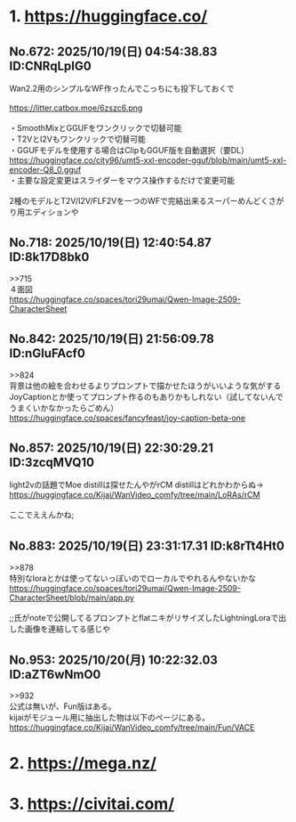 # 1. https://huggingface.co/
## No.672:	2025/10/19(日) 04:54:38.83 ID:CNRqLpIG0
 Wan2.2用のシンプルなWF作ったんでこっちにも投下しておくで <br>  <br> <a href='https://litter.catbox.moe/6zszc6.png'>https://litter.catbox.moe/6zszc6.png</a> <br>  <br> ・SmoothMixとGGUFをワンクリックで切替可能 <br> ・T2VとI2Vもワンクリックで切替可能 <br> ・GGUFモデルを使用する場合はClipもGGUF版を自動選択（要DL） <br> <a href='https://huggingface.co/city96/umt5-xxl-encoder-gguf/blob/main/umt5-xxl-encoder-Q8_0.gguf'>https://huggingface.co/city96/umt5-xxl-encoder-gguf/blob/main/umt5-xxl-encoder-Q8_0.gguf</a> <br> ・主要な設定変更はスライダーをマウス操作するだけで変更可能 <br>  <br> 2種のモデルとT2V/I2V/FLF2Vを一つのWFで完結出来るスーパーめんどくさがり用エディションや 
<br>

## No.718:	2025/10/19(日) 12:40:54.87 ID:8k17D8bk0
 \>\>715 <br> ４面図 <br> <a href='https://huggingface.co/spaces/tori29umai/Qwen-Image-2509-CharacterSheet'>https://huggingface.co/spaces/tori29umai/Qwen-Image-2509-CharacterSheet</a> 
<br>

## No.842:	2025/10/19(日) 21:56:09.78 ID:nGIuFAcf0
 \>\>824 <br> 背景は他の絵を合わせるよりプロンプトで描かせたほうがいいような気がする <br> JoyCaptionとか使ってプロンプト作るのもありかもしれない（試してないんでうまくいかなかったらごめん） <br> <a href='https://huggingface.co/spaces/fancyfeast/joy-caption-beta-one'>https://huggingface.co/spaces/fancyfeast/joy-caption-beta-one</a> 
<br>

## No.857:	2025/10/19(日) 22:30:29.21 ID:3zcqMVQ10
 light2vの話題でMoe distillは探せたんやがrCM distillはどれかわからぬ→ <br> <a href='https://huggingface.co/Kijai/WanVideo_comfy/tree/main/LoRAs/rCM'>https://huggingface.co/Kijai/WanVideo_comfy/tree/main/LoRAs/rCM</a> <br>  <br> ここでええんかね; 
<br>

## No.883:	2025/10/19(日) 23:31:17.31 ID:k8rTt4Ht0
 \>\>878 <br> 特別なloraとかは使ってないっぽいのでローカルでやれるんやないかな <br> <a href='https://huggingface.co/spaces/tori29umai/Qwen-Image-2509-CharacterSheet/blob/main/app.py'>https://huggingface.co/spaces/tori29umai/Qwen-Image-2509-CharacterSheet/blob/main/app.py</a> <br>  <br> ;;氏がnoteで公開してるプロンプトとflatニキがリサイズしたLightningLoraで出した画像を連結してる感じや 
<br>

## No.953:	2025/10/20(月) 10:22:32.03 ID:aZT6wNmO0
 \>\>932 <br> 公式は無いが、Fun版はある。 <br> kijaiがモジュール用に抽出した物は以下のページにある。 <br> <a href='https://huggingface.co/Kijai/WanVideo_comfy/tree/main/Fun/VACE'>https://huggingface.co/Kijai/WanVideo_comfy/tree/main/Fun/VACE</a> 
<br>

# 2. https://mega.nz/
# 3. https://civitai.com/
